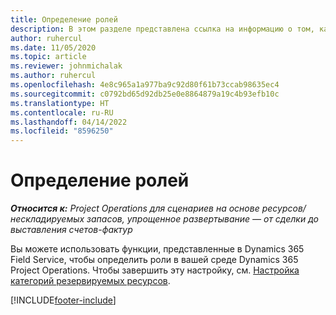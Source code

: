 ```yaml
---
title: Определение ролей
description: В этом разделе представлена ссылка на информацию о том, как настроить категории резервируемых ресурсов.
author: ruhercul
ms.date: 11/05/2020
ms.topic: article
ms.reviewer: johnmichalak
ms.author: ruhercul
ms.openlocfilehash: 4e8c965a1a977ba9c92d80f61b73ccab98635ec4
ms.sourcegitcommit: c0792bd65d92db25e0e8864879a19c4b93efb10c
ms.translationtype: HT
ms.contentlocale: ru-RU
ms.lasthandoff: 04/14/2022
ms.locfileid: "8596250"
---
```

# <a name="define-roles"></a>Определение ролей

_**Относится к:** Project Operations для сценариев на основе ресурсов/нескладируемых запасов, упрощенное развертывание — от сделки до выставления счетов-фактур_

Вы можете использовать функции, представленные в Dynamics 365 Field Service, чтобы определить роли в вашей среде Dynamics 365 Project Operations. Чтобы завершить эту настройку, см. [Настройка категорий резервируемых ресурсов](/dynamics365/field-service/set-up-bookable-resource-categories).


[!INCLUDE[footer-include](../includes/footer-banner.md)]
